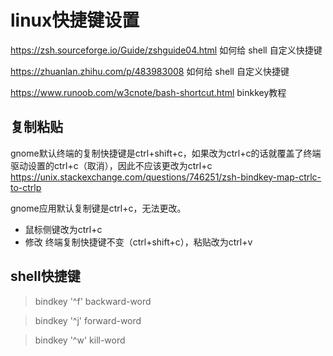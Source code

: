 # linux快捷键设置
https://zsh.sourceforge.io/Guide/zshguide04.html 如何给 shell 自定义快捷键

https://zhuanlan.zhihu.com/p/483983008 如何给 shell 自定义快捷键

https://www.runoob.com/w3cnote/bash-shortcut.html binkkey教程
## 复制粘贴
gnome默认终端的复制快捷键是ctrl+shift+c，如果改为ctrl+c的话就覆盖了终端驱动设置的ctrl+c（取消），因此不应该更改为ctrl+c 
https://unix.stackexchange.com/questions/746251/zsh-bindkey-map-ctrlc-to-ctrlp

gnome应用默认复制键是ctrl+c，无法更改。
- 鼠标侧键改为ctrl+c
- 修改 终端复制快捷键不变（ctrl+shift+c），粘贴改为ctrl+v
## shell快捷键
>bindkey '^f' backward-word

>bindkey '^j' forward-word

>bindkey '^w' kill-word
